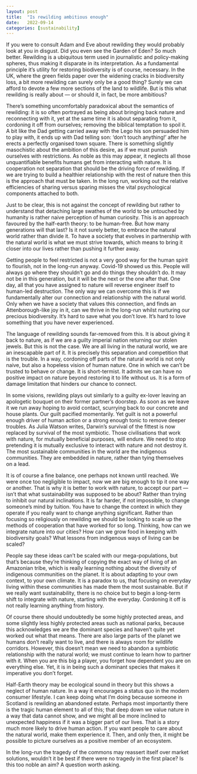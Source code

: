 ```yaml
---
layout: post
title:  "Is rewilding ambitious enough"
date:   2022-09-14
categories: [sustainability]
---
```


If you were to consult Adam and Eve about rewilding they would probably look at you in disgust. Did you even see the Garden of Eden? So much better.
Rewilding is a ubiquitous term used in journalistic and policy-making spheres, thus making it disparate in its interpretation. As a fundamental principle it’s utility for restoring biodiversity is of course, necessary. In the UK, where the green fields paper over the widening cracks in biodiversity loss, a bit more rewilding can surely only be a good thing? Surely we can afford to devote a few more sections of the land to wildlife. But is this what rewilding is really about — or should it, in fact, be more ambitious?

There’s something uncomfortably paradoxical about the semantics of rewilding: it is so often portrayed as being about bringing back nature and reconnecting with it, yet at the same time it is about separating from it, cordoning it off from ourselves; removing the biblical temptation to spoil it. A bit like the Dad getting carried away with the Lego his son persuaded him to play with, it ends up with Dad telling son: ‘don’t touch anything!’ after he erects a perfectly organised town square. There is something slightly masochistic about the ambition of this desire, as if we must punish ourselves with restrictions. As noble as this may appear, it neglects all those unquantifiable benefits humans get from interacting with nature. It is cooperation not separation that should be the driving force of rewilding. If we are trying to build a healthier relationship with the rest of nature then this is the approach that must be taken. In the long run, working out the relative efficiencies of sharing versus sparing misses the vital psychological components attached to both.

Just to be clear, this is not against the concept of rewilding but rather to understand that detaching large swathes of the world to be untouched by humanity is rather naive perception of human curiosity. This is an approach favoured by the half-earth theory: to be human-free. But how many generations will that last? Is it not surely better, to embrace the natural world rather than divide it. To have a society that evolves in partnership with the natural world is what we must strive towards, which means to bring it closer into our lives rather than pushing it further away.

Getting people to feel restricted is not a very good way for the human spirit to flourish, not in the long-run anyway. Covid-19 showed us this. People will always go where they shouldn’t go and do things they shouldn’t do. It may not be in this generation, but it will be the next or the one after that. One day, all that you have assigned to nature will reverse engineer itself to human-led destruction. The only way we can overcome this is if we fundamentally alter our connection and relationship with the natural world. Only when we have a society that values this connection, and finds an Attenborough-like joy in it, can we thrive in the long-run whilst nurturing our precious biodiversity. It’s hard to save what you don’t love. It’s hard to love something that you have never experienced.

The language of rewilding sounds far-removed from this. It is about giving it back to nature, as if we are a guilty imperial nation returning our stolen jewels. But this is not the case. We are all living in the natural world, we are an inescapable part of it. It is precisely this separation and competition that is the trouble. In a way, cordoning off parts of the natural world is not only naive, but also a hopeless vision of human nature. One in which we can’t be trusted to behave or change. It is short-termist. It admits we can have no positive impact on nature beyond restoring it to life without us. It is a form of damage limitation that hinders our chance to connect.

In some visions, rewilding plays out similarly to a guilty ex-lover leaving an apologetic bouquet on their former partner’s doorstep. As soon as we leave it we run away hoping to avoid contact, scurrying back to our concrete and house plants. Our guilt pacified momentarily. Yet guilt is not a powerful enough driver of human action or a strong enough tonic to remove deeper troubles. As Julia Watson writes, Darwin’s survival of the fittest is now replaced by survival of the most symbiotic. Those civilisations that work with nature, for mutually beneficial purposes, will endure. We need to stop pretending it is mutually exclusive to interact with nature and not destroy it. The most sustainable communities in the world are the indigenous communities. They are embedded in nature, rather than tying themselves on a lead.

It is of course a fine balance, one perhaps not known until reached. We were once too negligible to impact, now we are big enough to tip it one way or another. That is why it is better to work with nature, to accept our part — isn’t that what sustainability was supposed to be about? Rather than trying to inhibit our natural inclinations. It is far harder, if not impossible, to change someone’s mind by tuition. You have to change the context in which they operate if you really want to change anything significant. Rather than focusing so religiously on rewilding we should be looking to scale up the methods of cooperation that have worked for so long. Thinking, how can we integrate nature into our cities? How can we grow food in keeping with biodiversity goals? What lessons from indigenous ways of living can be scaled?

People say these ideas can’t be scaled with our mega-populations, but that’s because they’re thinking of copying the exact way of living of an Amazonian tribe, which is really learning nothing about the diversity of indigenous communities on the planet. It is about adapting to your own context, to your own climate. It is a paradox to us, that focusing on everyday living within these communities has made them the most sustainable. But if we really want sustainability, there is no choice but to begin a long-term shift to integrate with nature, starting with the everyday. Cordoning it off is not really learning anything from history.

Of course there should undoubtedly be some highly protected areas, and some slightly less highly protected areas such as national parks, because this acknowledges we are the dominant species and haven’t quite yet worked out what that means. There are also large parts of the planet we humans don’t really want to live, and there is always room for wildlife corridors. However, this doesn’t mean we need to abandon a symbiotic relationship with the natural world; we must continue to learn how to partner with it. When you are this big a player, you forget how dependent you are on everything else. Yet, it is in being such a dominant species that makes it imperative you don’t forget.

Half-Earth theory may be ecological sound in theory but this shows a neglect of human nature. In a way it encourages a status quo in the modern consumer lifestyle. I can keep doing what I’m doing because someone in Scotland is rewilding an abandoned estate. Perhaps most importantly there is the tragic human element to all of this; that deep down we value nature in a way that data cannot show, and we might all be more inclined to unexpected happiness if it was a bigger part of our lives. That is a story much more likely to drive human action. If you want people to care about the natural world, make them experience it. Then, and only then, it might be possible to picture ourselves as a positive member of an ecosystem.

In the long-run the tragedy of the commons may reassert itself over market solutions, wouldn’t it be best if there were no tragedy in the first place? Is this too noble an aim? A question worth asking.
